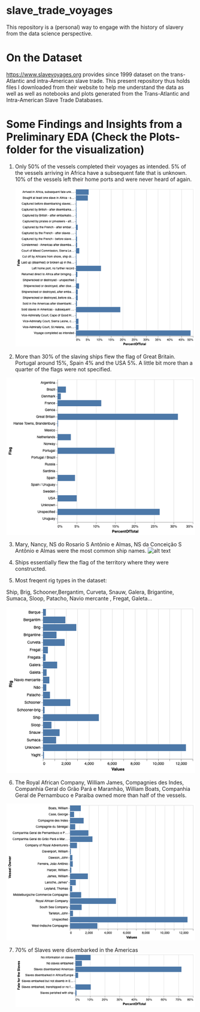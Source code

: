 # slave_trade_voyages
This repository is a (personal) way to engage with the history of slavery from the data science perspective.


# On the Dataset
https://www.slavevoyages.org provides since 1999 dataset on the trans-Atlantic and intra-American slave trade.
This present repository thus holds files I downloaded from their website to help me understand the data as well
as well as notebooks and plots generated from the Trans-Atlantic and Intra-American Slave Trade Databases. 

 
# Some Findings and Insights from a Preliminary EDA (Check the Plots-folder for the visualization)

1. Only 50% of the vessels completed their voyages as intended. 5% of the vessels arriving in Africa have a 
   subsequent fate that is unknown. 10% of the vessels left their home ports and were never heard of again. 
   
   ![alt text](https://github.com/wzoungrana/slave_trade_voyages/blob/master/Plots%20and%20Figures/Fate%201.png)

2. More than 30% of the slaving ships flew the flag of Great Britain. Portugal around 15%, Spain 4% and the                   USA
5%. A little bit more than a quarter of the flags were not specified.

![alt text](https://github.com/wzoungrana/slave_trade_voyages/blob/master/Plots%20and%20Figures/Percentage%20of%20Flags.png)

3. Mary, Nancy, NS do Rosario S Antônio e Almas, NS da Conceição S Antônio e Almas were the most common ship 
names. 
![alt text]()

4. Ships essentially flew the flag of the territory where they were constructed. 

5. Most freqent rig types in the dataset:

Ship, Brig, Schooner,Bergantim, Curveta, Snauw, Galera, Brigantine, Sumaca, Sloop, Patacho, Navio mercante  , Fregat, Galeta...            

![alt text](https://github.com/wzoungrana/slave_trade_voyages/blob/master/Plots%20and%20Figures/Rig%20and%20Values.png)


6. The Royal African Company, William James, Compagnies des Indes,  Companhia Geral do Grão Pará e Maranhão,
William Boats, Companhia Geral de Pernambuco e Paraíba owned more than half of the vessels.

![alt text](https://github.com/wzoungrana/slave_trade_voyages/blob/master/Plots%20and%20Figures/Vessel%20Owner.png)

7. 70% of Slaves were disembarked in the Americas
![alt text](https://github.com/wzoungrana/slave_trade_voyages/blob/master/Plots%20and%20Figures/Fate%20of%20slaves.png)
